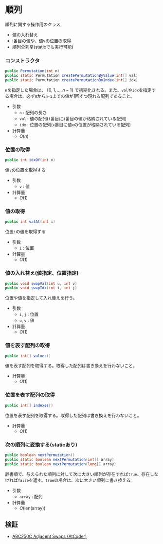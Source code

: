 # 順列
順列に関する操作用のクラス
- 値の入れ替え
- i番目の値や、値vの位置の取得
- 順列全列挙(staticでも実行可能)

### コンストラクタ
```java
public Permutation(int n)
public static Permutation createPermutationByValue(int[] val)
public static Permutation createPermutationByIndex(int[] idx)
```
`n`を指定した場合は、 $\{0,1,\dots,n-1\}$ で初期化される。また、`val`や`idx`を指定する場合は、必ず`0`から`n-1`までの値が1回ずつ現れる配列であること。
- 引数
  - `n` : 配列の長さ
  - `val` : 値の配列(`i`番目に`i`番目の値が格納されている配列)
  - `idx` : 位置の配列(`x`番目に値`x`の位置が格納されている配列)
- 計算量
  - $O(n)$

### 位置の取得
```java
public int idxOf(int v)
```
値`v`の位置を取得する
- 引数
  - `v` : 値
- 計算量
  - $O(1)$

### 値の取得
```java
public int valAt(int i)
```
位置`i`の値を取得する
- 引数
  - `i` : 位置
- 計算量
  - $O(1)$

### 値の入れ替え(値指定、位置指定)
```java
public void swapVal(int u, int v)
public void swapIdx(int i, int j)
```
位置や値を指定して入れ替えを行う。
- 引数
  - `i`, `j` : 位置
  - `u`, `v` : 値
- 計算量
  - $O(1)$

### 値を表す配列の取得
```java
public int[] values()
```
値を表す配列を取得する。取得した配列は書き換えを行わないこと。
- 計算量
  - $O(1)$

### 位置を表す配列の取得
```java
public int[] indexes()
```
位置を表す配列を取得する。取得した配列は書き換えを行わないこと。
- 計算量
  - $O(1)$

### 次の順列に変換する(staticあり)
```java
public boolean nextPermutation()
public static boolean nextPermutation(int[] array)
public static boolean nextPermutation(long[] array)
```
辞書順で、与えられた順列に対して次に大きい順列が存在すれば`true`、存在しなければ`false`を返す。`true`の場合は、次に大きい順列に書き換える。
- 引数
  - `array` : 配列
- 計算量
  - $O(\mathrm{len(array)})$

## 検証
- [ABC250C Adjacent Swaps (AtCoder)](https://atcoder.jp/contests/abc250/submissions/67812459)
